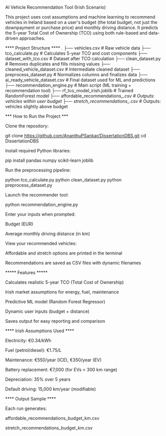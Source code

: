 AI Vehicle Recommendation Tool (Irish Scenario)

This project uses cost assumptions and machine learning to recommend vehicles in Ireland based on a user's budget (the total budget, not just the downpayment or purchase price) and monthly driving distance. It predicts the 5-year Total Cost of Ownership (TCO) using both rule-based and data-driven approaches.

**** Project Structure ****
.
├── vehicles.csv                         # Raw vehicle data
├── tco_calculate.py                     # Calculates 5-year TCO and cost components
├── dataset_with_tco.csv                 # Dataset after TCO calculation
├── clean_dataset.py                     # Removes duplicates and fills missing values
├── cleaned_vehicle_dataset.csv          # Intermediate cleaned dataset
├── preprocess_dataset.py                # Normalizes columns and finalizes data
├── ai_ready_vehicle_dataset.csv         # Final dataset used for ML and predictions
├── recommendation_engine.py             # Main script (ML training + recommendation tool)
├── rf_tco_model_irish.joblib            # Trained RandomForest model
├── affordable_recommendations_*.csv     # Outputs: vehicles within user budget
├── stretch_recommendations_*.csv        # Outputs: vehicles slightly above budget


*** How to Run the Project ***

Clone the repository:

git clone https://github.com/AnanthuPSankar/DissertationDBS.git
cd DissertationDBS


Install required Python libraries:

pip install pandas numpy scikit-learn joblib


Run the preprocessing pipeline:

python tco_calculate.py
python clean_dataset.py
python preprocess_dataset.py


Launch the recommender tool:

python recommendation_engine.py


Enter your inputs when prompted:

Budget (EUR)

Average monthly driving distance (in km)

View your recommended vehicles:

Affordable and stretch options are printed in the terminal

Recommendations are saved as CSV files with dynamic filenames

***** Features *****

Calculates realistic 5-year TCO (Total Cost of Ownership)

Irish market assumptions for energy, fuel, maintenance

Predictive ML model (Random Forest Regressor)

Dynamic user inputs (budget + distance)

Saves output for easy reporting and comparison

****  Irish Assumptions Used ****

Electricity: €0.34/kWh

Fuel (petrol/diesel): €1.75/L

Maintenance: €550/year (ICE), €350/year (EV)

Battery replacement: €7,000 (for EVs < 300 km range)

Depreciation: 35% over 5 years

Default driving: 15,000 km/year (modifiable)

**** Output Sample ****

Each run generates:

affordable_recommendations_budget<BUDGET>_km<MONTHLYKM>.csv

stretch_recommendations_budget<BUDGET>_km<MONTHLYKM>.csv

